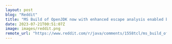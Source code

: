 ```yaml
---
layout: post
blog: "Reddit"
title: "MS Build of OpenJDK now with enhanced escape analysis enabled by default"
date: 2023-07-21T00:51:07Z
image: images/reddit.png
remote_url: "https://www.reddit.com/r/java/comments/1558tcl/ms_build_of_openjdk_now_with_enhanced_escape/"
---
```

